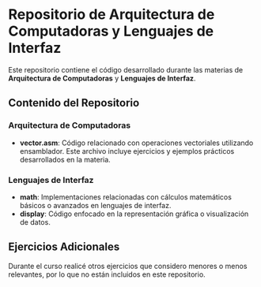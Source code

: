 # Repositorio de Arquitectura de Computadoras y Lenguajes de Interfaz

Este repositorio contiene el código desarrollado durante las materias de **Arquitectura de Computadoras** y **Lenguajes de Interfaz**.

## Contenido del Repositorio

### Arquitectura de Computadoras
- **vector.asm**: Código relacionado con operaciones vectoriales utilizando ensamblador. Este archivo incluye ejercicios y ejemplos prácticos desarrollados en la materia.

### Lenguajes de Interfaz
- **math**: Implementaciones relacionadas con cálculos matemáticos básicos o avanzados en lenguajes de interfaz.
- **display**: Código enfocado en la representación gráfica o visualización de datos.


## Ejercicios Adicionales
Durante el curso realicé otros ejercicios que considero menores o menos relevantes, por lo que no están incluidos en este repositorio.


